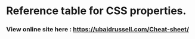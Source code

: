 # Reference table for CSS properties.

###  View online site here : https://ubaidrussell.com/Cheat-sheet/